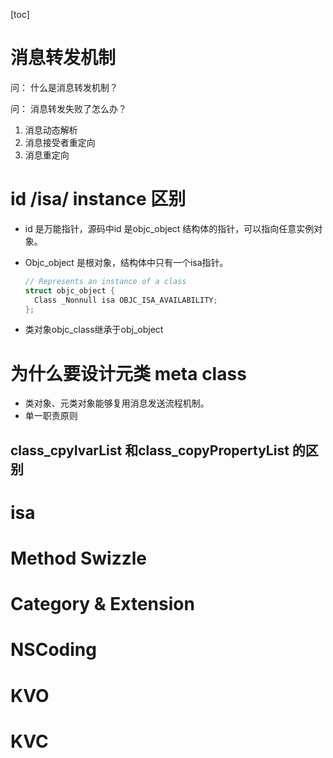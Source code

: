 [toc]

# 消息转发机制

问： 什么是消息转发机制？

问： 消息转发失败了怎么办？



1. 消息动态解析
2. 消息接受者重定向
3. 消息重定向



# id /isa/ instance 区别

+ id 是万能指针，源码中id 是objc_object 结构体的指针，可以指向任意实例对象。

+ Objc_object 是根对象，结构体中只有一个isa指针。

  ```cpp
  // Represents an instance of a class
  struct objc_object {
    Class _Nonnull isa OBJC_ISA_AVAILABILITY;
  };
  ```

+ 类对象objc_class继承于obj_object



# 为什么要设计元类 meta class

+ 类对象、元类对象能够复用消息发送流程机制。
+ 单一职责原则



## class_cpyIvarList 和class_copyPropertyList 的区别



# isa



# Method Swizzle



# Category & Extension



# NSCoding



# KVO



# KVC 

